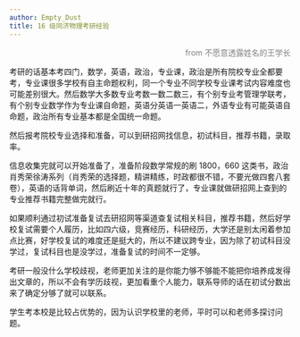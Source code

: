 ```yaml
---
author: Empty_Dust
title: 16 级同济物理考研经验
---
```


<p style="color: gray;text-align: right">from 不愿意透露姓名的王学长</p>

考研的话基本考四门，数学，英语，政治，专业课，政治是所有院校专业全都要考，专业课很多学校有自主命题权利，同一个专业不同学校专业课考试内容难度也可能差别很大。然后数学大多数专业考数一数二数三，有个别专业考管理学联考，有个别专业数学作为专业课自命题，英语分英语一英语二，外语专业有可能英语自命题，政治所有专业基本都是全国统一命题。

然后报考院校专业选择和准备，可以到研招网找信息，初试科目，推荐书籍，录取率。

信息收集完就可以开始准备了，准备阶段数学常规的刷 1800，660 这类书，政治肖秀荣徐涛系列（肖秀荣的选择题，精讲精练，时政都很不错，不要光做四套八套卷），英语的话背单词，然后刷近十年的真题就行了，专业课就做研招网上查到的专业推荐书籍完整做完就行。

如果顺利通过初试准备复试去研招网等渠道查复试相关科目，推荐书籍，然后好学校复试需要个人履历，比如四六级，竞赛经历，科研经历，大学还是别太闲着参加点比赛，好学校复试的难度还是挺大的，所以不建议跨专业，因为除了初试科目没学过，复试科目也是没学过，准备复试的时间不一定够。

考研一般没什么学校歧视，老师更加关注的是你能力够不够能不能把你培养成发得出文章的，所以不会有学历歧视，更加看重个人能力，联系导师的话在初试分数出来了确定分够了就可以联系。

学生考本校是比较占优势的，因为认识学校里的老师，平时可以和老师多探讨问题。
